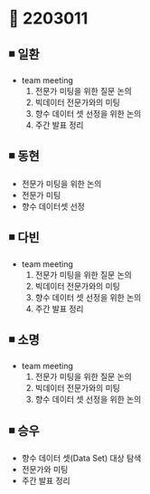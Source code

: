# 📌 2203011

## ◾ 일환

- team meeting
  1. 전문가 미팅을 위한 질문 논의
  2. 빅데이터 전문가와의 미팅
  3. 향수 데이터 셋 선정을 위한 논의
  4. 주간 발표 정리

## ◾ 동현

- 전문가 미팅을 위한 논의
- 전문가 미팅
- 향수 데이터셋 선정

## ◾ 다빈

- team meeting
  1. 전문가 미팅을 위한 질문 논의
  2. 빅데이터 전문가와의 미팅
  3. 향수 데이터 셋 선정을 위한 논의
  4. 주간 발표 정리

## ◾ 소명

- team meeting
  1. 전문가 미팅을 위한 질문 논의
  2. 빅데이터 전문가와의 미팅
  3. 향수 데이터 셋 선정을 위한 논의

## ◾ 승우

- 향수 데이터 셋(Data Set) 대상 탐색
- 전문가와 미팅
- 주간 발표 정리
